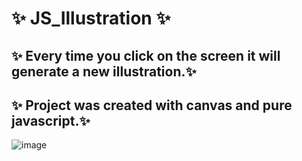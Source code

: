 # ✨ JS_Illustration ✨
## ✨ Every time you click on the screen it will generate a new illustration.✨
## ✨ Project was created with canvas and pure javascript.✨ 
![image](https://user-images.githubusercontent.com/94203956/181995401-74ccc8ff-8785-4ea2-a373-a3fb8a5b6d8a.png)


